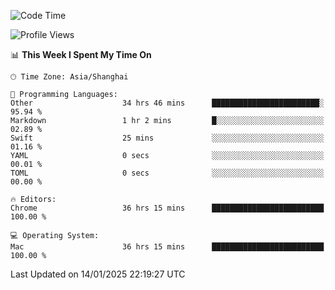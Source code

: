 <!--START_SECTION:waka-->
![Code Time](http://img.shields.io/badge/Code%20Time-3%2C309%20hrs%2014%20mins-blue)

![Profile Views](http://img.shields.io/badge/Profile%20Views-0-blue)

📊 **This Week I Spent My Time On** 

```text
🕑︎ Time Zone: Asia/Shanghai

💬 Programming Languages: 
Other                    34 hrs 46 mins      ████████████████████████░   95.94 % 
Markdown                 1 hr 2 mins         █░░░░░░░░░░░░░░░░░░░░░░░░   02.89 % 
Swift                    25 mins             ░░░░░░░░░░░░░░░░░░░░░░░░░   01.16 % 
YAML                     0 secs              ░░░░░░░░░░░░░░░░░░░░░░░░░   00.01 % 
TOML                     0 secs              ░░░░░░░░░░░░░░░░░░░░░░░░░   00.00 % 

🔥 Editors: 
Chrome                   36 hrs 15 mins      █████████████████████████   100.00 % 

💻 Operating System: 
Mac                      36 hrs 15 mins      █████████████████████████   100.00 % 
```


 Last Updated on 14/01/2025 22:19:27 UTC
<!--END_SECTION:waka-->